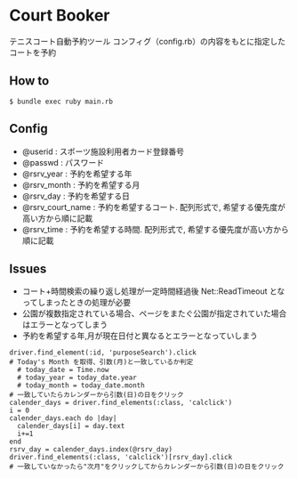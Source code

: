 # Court Booker
テニスコート自動予約ツール
コンフィグ（config.rb）の内容をもとに指定したコートを予約

## How to
`$ bundle exec ruby main.rb`

## Config
- @userid : スポーツ施設利用者カード登録番号
- @passwd : パスワード
- @rsrv_year : 予約を希望する年
- @rsrv_month : 予約を希望する月
- @rsrv_day : 予約を希望する日
- @rsrv_court_name : 予約を希望するコート. 配列形式で, 希望する優先度が高い方から順に記載
- @rsrv_time : 予約を希望する時間. 配列形式で, 希望する優先度が高い方から順に記載

## Issues
- コート+時間検索の繰り返し処理が一定時間経過後 Net::ReadTimeout となってしまったときの処理が必要
- 公園が複数指定されている場合、ページをまたぐ公園が指定されていた場合はエラーとなってしまう
- 予約を希望する年,月が現在日付と異なるとエラーとなっていしまう
```
driver.find_element(:id, 'purposeSearch').click
# Today's Month を取得、引数(月)と一致しているか判定
  # today_date = Time.now
  # today_year = today_date.year
  # today_month = today_date.month
# 一致していたらカレンダーから引数(日)の日をクリック
calender_days = driver.find_elements(:class, 'calclick')
i = 0
calender_days.each do |day|
  calender_days[i] = day.text
  i+=1
end
rsrv_day = calender_days.index(@rsrv_day)
driver.find_elements(:class, 'calclick')[rsrv_day].click
# 一致していなかったら"次月"をクリックしてからカレンダーから引数(日)の日をクリック
```
